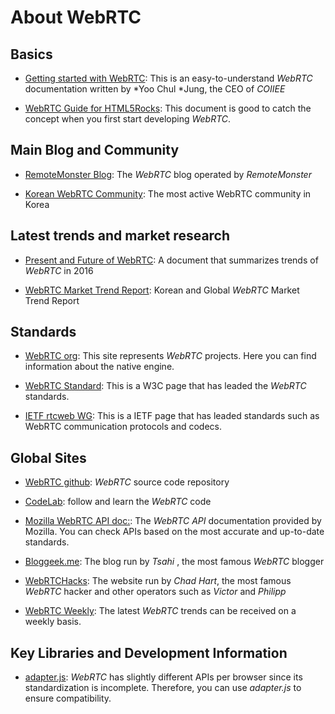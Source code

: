 About WebRTC
============

Basics
------

-   [Getting started with WebRTC](https://coiiee.com/blog.php?idx=2):
    This is an easy-to-understand *WebRTC* documentation written by *Yoo
    Chul *Jung, the CEO of *COIIEE* 

-   [WebRTC Guide for
    HTML5Rocks](https://www.html5rocks.com/ko/tutorials/webrtc/basics/):
    This document is good to catch the concept when you first start
    developing *WebRTC*.

Main Blog and Community
-----------------------

-   [RemoteMonster Blog](http://blog.remotemonster.com): The *WebRTC*
    blog operated by *RemoteMonster*

-   [Korean WebRTC
    Community](https://www.facebook.com/groups/rtc.korea/): The most
    active WebRTC community in Korea

Latest trends and market research
---------------------------------

-   [Present and Future of
    WebRTC](https://blog.remotemonster.com/webrtc-현재와-미래-8858579a4264):
    A document that summarizes trends of *WebRTC* in 2016

-   [WebRTC Market Trend
    Report](https://blog.remotemonster.com/webrtc-시장동향-리포트-f880a45a3bce):
    Korean and Global *WebRTC* Market Trend Report

Standards
---------

-   [WebRTC org](https://webrtc.org/): This site represents *WebRTC*
    projects. Here you can find information about the native engine.

-   [WebRTC Standard](https://www.w3.org/TR/webrtc/): This is a W3C page
    that has leaded the *WebRTC* standards.

-   [IETF rtcweb WG](https://tools.ietf.org/wg/rtcweb/): This is a IETF
    page that has leaded standards such as WebRTC communication
    protocols and codecs.

Global Sites
------------

-   [WebRTC github](https://github.com/webrtc): *WebRTC* source code
    repository

-   [CodeLab](https://bitbucket.org/webrtc/codelab): follow and learn
    the *WebRTC* code

-   [Mozilla WebRTC API
    doc:](https://developer.mozilla.org/ko/docs/Web/API/WebRTC_API): The
    *WebRTC API* documentation provided by Mozilla. You can check APIs
    based on the most accurate and up-to-date standards.

-   [Bloggeek.me](https://bloggeek.me/): The blog run by *Tsahi* , the
    most famous *WebRTC* blogger

-   [WebRTCHacks](https://webrtchacks.com/): The website run by *Chad
    Hart*, the most famous *WebRTC* hacker and other operators such as
    *Victor* and *Philipp*

-   [WebRTC Weekly](https://webrtcweekly.com/): The latest *WebRTC*
    trends can be received on a weekly basis.

Key Libraries and Development Information
-----------------------------------------

-   [adapter.js](https://github.com/webrtc/adapter): *WebRTC* has
    slightly different APIs per browser since its standardization is
    incomplete. Therefore, you can use *adapter.js* to ensure
    compatibility.
